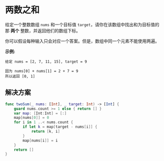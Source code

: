 # 两数之和

给定一个整数数组 `nums` 和一个目标值 `target`，请你在该数组中找出和为目标值的那 **两个** 整数，并返回他们的数组下标。

你可以假设每种输入只会对应一个答案。但是，数组中同一个元素不能使用两遍。

 

**示例:**

```
给定 nums = [2, 7, 11, 15], target = 9

因为 nums[0] + nums[1] = 2 + 7 = 9
所以返回 [0, 1]
```

## 解决方案

```swift
func twoSum(_ nums: [Int], _ target: Int) -> [Int] {
    guard nums.count >= 1 else { return [] }
    var map: [Int:Int] = [:]
    map[nums[0]] = 0
    for i in 1 ..< nums.count {
        if let k = map[target - nums[i]] {
            return [k, i]
        }
        map[nums[i]] = i
    }
    return []
}
```

